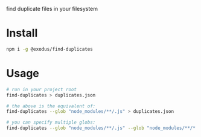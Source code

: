 find duplicate files in your filesystem

# Install

```sh
npm i -g @exodus/find-duplicates
```

# Usage

```sh
# run in your project root
find-duplicates > duplicates.json

# the above is the equivalent of:
find-duplicates --glob "node_modules/**/.js" > duplicates.json

# you can specify multiple globs:
find-duplicates --glob "node_modules/**/.js" --glob "node_modules/**/*.json" > duplicates.json
```
